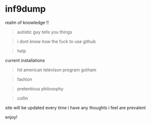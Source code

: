 # inf9dump
realm of knowledge !!

  > autistic guy tells you things 
  
  > i dont know how the fuck to use github
  
  > help
  
current installations

  > hit american televison program gotham
  
  > fashion
  
  > pretentious philosophy
  
  > collin
  
site will be updated every time i have any thoughts i feel are prevalent

enjoy!
